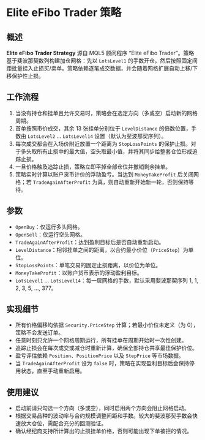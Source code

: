 # Elite eFibo Trader 策略

## 概述
**Elite eFibo Trader Strategy** 源自 MQL5 顾问程序 “Elite eFibo Trader”。策略基于斐波那契数列构建加仓网格：先以 `LotsLevel1` 的手数开仓，然后按照固定间距批量挂入止损买/卖单。策略依赖逐笔成交数据，并会随着网格扩展自动上移/下移保护性止损。

## 工作流程
1. 当没有持仓和挂单且允许交易时，策略会在选定方向（多或空）启动新的网格周期。
2. 首单按照市价成交，其余 13 张挂单分别位于 `LevelDistance` 的倍数位置，手数由 `LotsLevel2` … `LotsLevel14` 设置（默认为斐波那契序列）。
3. 每次成交都会在入场价附近放置一个距离为 `StopLossPoints` 的保护止损。对于多头取所有止损中的最大值，空头取最小值，并将其同步给整套仓位形成追踪止损。
4. 一旦价格触及追踪止损，策略立即平掉全部仓位并撤销剩余挂单。
5. 策略实时计算以账户货币计价的浮动盈亏。当达到 `MoneyTakeProfit` 后关闭网格；若 `TradeAgainAfterProfit` 为真，则自动重新开始新一轮，否则保持等待。

## 参数
- `OpenBuy`：仅运行多头网格。
- `OpenSell`：仅运行空头网格。
- `TradeAgainAfterProfit`：达到盈利目标后是否自动重新启动。
- `LevelDistance`：相邻挂单之间的距离，以合约最小价位（`PriceStep`）为单位。
- `StopLossPoints`：单笔交易的固定止损距离，以价位为单位。
- `MoneyTakeProfit`：以账户货币表示的浮动盈利目标。
- `LotsLevel1` … `LotsLevel14`：每一层网格的手数，默认采用斐波那契序列 1, 1, 2, 3, 5, …, 377。

## 实现细节
- 所有价格偏移均依据 `Security.PriceStep` 计算；若最小价位未定义（为 0），策略不会发送订单。
- 任意时刻只允许一个网格周期运行，所有挂单在周期开始时一次性创建。
- 追踪止损会在每次成交或减仓时重新计算，确保全部持仓共享最佳保护价位。
- 盈亏评估依赖 `Position`、`PositionPrice` 以及 `StepPrice` 等市场数据。
- 当 `TradeAgainAfterProfit` 设为 `false` 时，策略在实现盈利目标后会保持停用状态，直至手动重新启用。

## 使用建议
- 启动前请只勾选一个方向（多或空），同时启用两个方向会阻止网格启动。
- 根据交易品种的波动率与合约规模调整间距和手数。较大的斐波那契手数会快速放大仓位，需配合充分的回测验证。
- 确认经纪商支持所计算出的止损挂单价格，否则可能出现下单被拒的情况。
